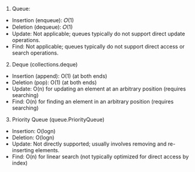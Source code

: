 1. Queue:

- Insertion (enqueue): 𝑂(1)
- Deletion (dequeue): 𝑂(1)
- Update: Not applicable; queues typically do not support direct update operations.
- Find: Not applicable; queues typically do not support direct access or search operations.

2. Deque (collections.deque)

- Insertion (append): O(1) (at both ends)
- Deletion (pop): O(1) (at both ends)
- Update: O(n) for updating an element at an arbitrary position (requires searching)
- Find: O(n) for finding an element in an arbitrary position (requires searching)

3. Priority Queue (queue.PriorityQueue)

- Insertion: O(logn)
- Deletion: O(logn)
- Update: Not directly supported; usually involves removing and re-inserting elements.
- Find: O(n) for linear search (not typically optimized for direct access by index)
